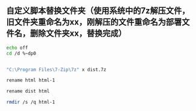## 自定义脚本替换文件夹（使用系统中的7z解压文件，旧文件夹重命名为xx，刚解压的文件重命名为部署文件名，删除文件夹xx，替换完成）
```bash
echo off
cd /d %~dp0


"C:\Program Files\7-Zip\7z" x dist.7z 

rename html html-1

rename dist html

rmdir /s /q html-1 
```
